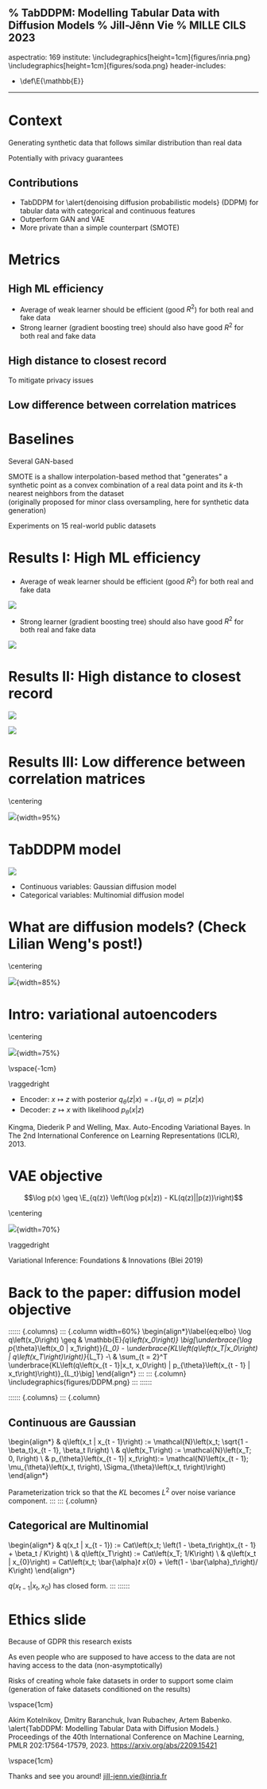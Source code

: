 % TabDDPM: Modelling Tabular Data with Diffusion Models
% Jill-Jênn Vie
% MILLE CILS 2023
---
aspectratio: 169
institute: \includegraphics[height=1cm]{figures/inria.png} \includegraphics[height=1cm]{figures/soda.png}
header-includes:
  - \def\E{\mathbb{E}}
---

# Context

Generating synthetic data that follows similar distribution than real data

Potentially with privacy guarantees

## Contributions

- TabDDPM for \alert{denoising diffusion probabilistic models} (DDPM) for tabular data with categorical and continuous features
- Outperform GAN and VAE
- More private than a simple counterpart (SMOTE)

# Metrics

## High ML efficiency

- Average of weak learner should be efficient (good $R^2$) for both real and fake data
- Strong learner (gradient boosting tree) should also have good $R^2$ for both real and fake data

## High distance to closest record

To mitigate privacy issues

## Low difference between correlation matrices

# Baselines

Several GAN-based

SMOTE is a shallow interpolation-based method that "generates"
a synthetic point as a convex combination of a real data point and its $k$-th nearest neighbors
from the dataset  
(originally proposed for minor class oversampling, here for synthetic data generation)

Experiments on 15 real-world public datasets

# Results I: High ML efficiency

- Average of weak learner should be efficient (good $R^2$) for both real and fake data

![](figures/tabddpm-weak.png)

- Strong learner (gradient boosting tree) should also have good $R^2$ for both real and fake data

![](figures/tabddpm-strong.png)

# Results II: High distance to closest record

![](figures/tabddpm-dcr.png)

![](figures/tabddpm-dcr-val.png)

# Results III: Low difference between correlation matrices

\centering

![](figures/tabddpm-corr.png){width=95%}

# TabDDPM model

![](figures/tabddpm.png)

- Continuous variables: Gaussian diffusion model
- Categorical variables: Multinomial diffusion model

# What are diffusion models? (Check Lilian Weng's post!)

\centering

![](figures/generative-overview.png){width=85%}

# Intro: variational autoencoders

\centering

![](figures/vae.jpg){width=75%}

\vspace{-1cm}

\raggedright

- Encoder: $x \mapsto z$ with posterior $q_\theta(z|x) = \mathcal{N}(\mu, \sigma) \simeq p(z|x)$
- Decoder: $z \mapsto x$ with likelihood $p_\theta(x|z)$

Kingma, Diederik P and Welling, Max. Auto-Encoding Variational Bayes. In The 2nd International Conference on Learning Representations (ICLR), 2013.

# VAE objective

$$\log p(x) \geq \E_{q(z)} \left(\log p(x|z)) - KL(q(z)||p(z))\right)$$

\centering

![](figures/vi.png){width=70%}

\raggedright

Variational Inference: Foundations & Innovations (Blei 2019)

# Back to the paper: diffusion model objective

:::::: {.columns}
::: {.column width=60%}
\begin{align*}\label{eq:elbo}
    \log q\left(x_0\right) \geq & \mathbb{E}_{q\left(x_0\right)} \big[\underbrace{\log p_{\theta}\left(x_0 | x_1\right)}_{L_0} - \underbrace{KL\left(q\left(x_T|x_0\right) | q\left(x_T\right)\right)}_{L_T} -\\
    & \sum_{t = 2}^T \underbrace{KL\left(q\left(x_{t - 1}|x_t, x_0\right) | p_{\theta}\left(x_{t - 1} | x_t\right)\right)}_{L_t}\big]
\end{align*}
:::
::: {.column}
\includegraphics{figures/DDPM.png}
:::
::::::

:::::: {.columns}
::: {.column}
## Continuous are Gaussian
\begin{align*}
    & q\left(x_t | x_{t - 1}\right) := \mathcal{N}\left(x_t; \sqrt{1 - \beta_t}x_{t - 1}, \beta_t I\right) \\
    & q\left(x_T\right) := \mathcal{N}\left(x_T; 0, I\right) \\
    & p_{\theta}\left(x_{t - 1}| x_t\right):= \mathcal{N}\left(x_{t - 1}; \mu_{\theta}\left(x_t, t\right), \Sigma_{\theta}\left(x_t, t\right)\right)
\end{align*}

Parameterization trick so that the $KL$ becomes $L^2$ over noise variance component.
:::
::: {.column}
## Categorical are Multinomial
\begin{align*}
    & q(x_t | x_{t - 1}) := Cat\left(x_t; \left(1 - \beta_t\right)x_{t - 1} + \beta_t / K\right) \\
    & q\left(x_T\right) := Cat\left(x_T; 1/K\right) \\
    & q\left(x_t | x_{0}\right) = Cat\left(x_t; \bar{\alpha}_t x_{0} + \left(1 - \bar{\alpha}_t\right)/ K\right)
\end{align*}

$q(x_{t - 1}|x_t, x_0)$ has closed form.
:::
::::::

# Ethics slide

Because of GDPR this research exists

As even people who are supposed to have access to the data are not having access to the data (non-asymptotically)

Risks of creating whole fake datasets in order to support some claim  
(generation of fake datasets conditioned on the results)

\vspace{1cm}

Akim Kotelnikov, Dmitry Baranchuk, Ivan Rubachev, Artem Babenko.  
\alert{TabDDPM: Modelling Tabular Data with Diffusion Models.} Proceedings of the 40th International Conference on Machine Learning, PMLR 202:17564-17579, 2023. https://arxiv.org/abs/2209.15421

\vspace{1cm}

Thanks and see you around! jill-jenn.vie@inria.fr
